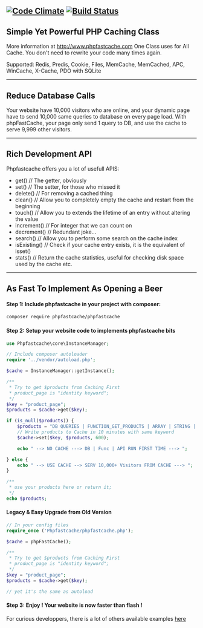 [![Code Climate](https://codeclimate.com/github/PHPSocialNetwork/phpfastcache/badges/gpa.svg)](https://codeclimate.com/github/PHPSocialNetwork/phpfastcache) [![Build Status](https://travis-ci.org/PHPSocialNetwork/phpfastcache.svg?branch=final)](https://travis-ci.org/PHPSocialNetwork/phpfastcache)
---------------------------
Simple Yet Powerful PHP Caching Class
---------------------------
More information at http://www.phpfastcache.com
One Class uses for All Cache. You don't need to rewrite your code many times again.

Supported: Redis, Predis, Cookie, Files, MemCache, MemCached, APC, WinCache, X-Cache, PDO with SQLite

---------------------------
Reduce Database Calls
---------------------------

Your website have 10,000 visitors who are online, and your dynamic page have to send 10,000 same queries to database on every page load.
With phpFastCache, your page only send 1 query to DB, and use the cache to serve 9,999 other visitors.

---------------------------
Rich Development API
---------------------------

Phpfastcache offers you a lot of usefull APIS:

- get() // The getter, obviously
- set() // The setter, for those who missed it
- delete() // For removing a cached thing
- clean() // Allow you to completely empty the cache and restart from the beginning
- touch() // Allow you to extends the lifetime of an entry without altering the value 
- increment() // For integer that we can count on
- decrement() // Redundant joke...
- search() // Allow you to perform some search on the cache index
- isExisting() // Check if your cache entry exists, it is the equivalent of isset()
- stats() // Return the cache statistics, useful for checking disk space used by the cache etc.

---------------------------
As Fast To Implement As Opening a Beer
---------------------------


#### Step 1: Include phpfastcache in your project with composer:


```bash
composer require phpfastcache/phpfastcache
```

#### Step 2: Setup your website code to implements phpfastcache bits
```php
use Phpfastcache\core\InstanceManager;

// Include composer autoloader
require '../vendor/autoload.php';

$cache = InstanceManager::getInstance();

/**
 * Try to get $products from Caching First
 * product_page is "identity keyword";
 */
$key = "product_page";
$products = $cache->get($key);

if (is_null($products)) {
    $products = "DB QUERIES | FUNCTION_GET_PRODUCTS | ARRAY | STRING | OBJECTS";
    // Write products to Cache in 10 minutes with same keyword
    $cache->set($key, $products, 600);

    echo " --> NO CACHE ---> DB | Func | API RUN FIRST TIME ---> ";

} else {
    echo " --> USE CACHE --> SERV 10,000+ Visitors FROM CACHE ---> ";
}

/**
 * use your products here or return it;
 */
echo $products;

```

#### Legacy & Easy Upgrade from Old Version
```php
// In your config files
require_once ('Phpfastcache/phpfastcache.php');

$cache = phpFastCache();

/**
 * Try to get $products from Caching First
 * product_page is "identity keyword";
 */
$key = "product_page";
$products = $cache->get($key);

// yet it's the same as autoload

```


#### Step 3: Enjoy ! Your website is now faster than flash !

For curious developpers, there is a lot of others available examples [here](https://github.com/khoaofgod/phpfastcache/tree/final/examples)